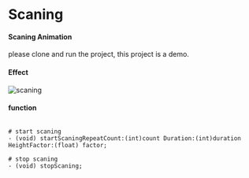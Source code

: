 Scaning
=======

#### Scaning Animation 

please clone and run the project, this project is a demo.

#### Effect

![scaning](http://wanghd.com/images/post/Scaning.jpg "scaning")


#### function

```

# start scaning
- (void) startScaningRepeatCount:(int)count Duration:(int)duration HeightFactor:(float) factor;

# stop scaning
- (void) stopScaning;

```


